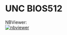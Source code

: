 # UNC BIOS512


NBViewer:  
[![nbviewer](https://raw.githubusercontent.com/jupyter/design/master/logos/Badges/nbviewer_badge.svg)](https://nbviewer.jupyter.org/github/chuckpr/BIOS512/tree/main/)
